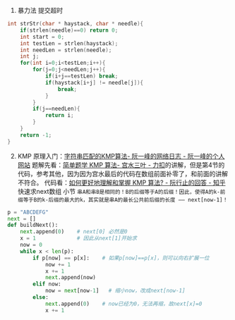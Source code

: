 1. 暴力法
提交超时
```c 
int strStr(char * haystack, char * needle){
    if(strlen(needle)==0) return 0;
    int start = 0;
    int testLen = strlen(haystack);
    int needLen = strlen(needle);
    int j;
    for(int i=0;i<testLen;i++){
        for(j=0;j<needLen;j++){
            if(i+j==testLen) break;
            if(haystack[i+j] != needle[j]){
                break;
            }
        }
        if(j==needLen){
            return i;
        }
    }
    return -1;
}
```
2. KMP
原理入门：[字符串匹配的KMP算法- 阮一峰的网络日志 - 阮一峰的个人网站](http://www.ruanyifeng.com/blog/2013/05/Knuth%E2%80%93Morris%E2%80%93Pratt_algorithm.html)
题解先看：[简单题学 KMP 算法- 宫水三叶 - 力扣](https://leetcode-cn.com/problems/implement-strstr/solution/shua-chuan-lc-shuang-bai-po-su-jie-fa-km-tb86/)的讲解，但是第4节的代码，参考其他，因为因为宫水最后的代码在数组前面补零了，和前面的讲解不符合。
代码看：[如何更好地理解和掌握 KMP 算法? - 阮行止的回答 - 知乎](https://www.zhihu.com/question/21923021/answer/1032665486)  快速求next数组 小节
`串A和串B是相同的！B的后缀等于A的后缀！因此，使得A的k-前缀等于B的k-后缀的最大的k，其实就是串A的最长公共前后缀的长度 —— next[now-1]！`


```python
p = "ABCDEFG"
next = []
def buildNext():
    next.append(0)    # next[0] 必然是0
    x = 1             # 因此从next[1]开始求
    now = 0
    while x < len(p):
        if p[now] == p[x]:    # 如果p[now]==p[x]，则可以向右扩展一位
            now += 1
            x += 1
            next.append(now)
        elif now:
            now = next[now-1]   # 缩小now，改成next[now-1]
        else:
            next.append(0)    # now已经为0，无法再缩，故next[x]=0
            x += 1

```
